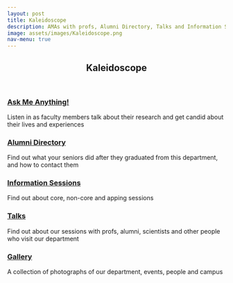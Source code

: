 ```yaml
---
layout: post
title: Kaleidoscope
description: AMAs with profs, Alumni Directory, Talks and Information Sessions
image: assets/images/Kaleidoscope.png
nav-menu: true
---
```


<!-- Main -->
<div id="main" class="alt">

<!-- One -->
<section id="one">
	<div class="inner">
		<header class="major">
			<h1>Kaleidoscope</h1>
		</header>

<!-- Content -->
		
<div class="row">
	<div class="6u 12u$(small)">
		<h3><a href="https://epdampiitb.github.io/p/kaleidoscope/ama.html">Ask Me Anything!</a></h3>
		<p>Listen in as faculty members talk about their research and get candid about their lives and experiences</p>
	</div>
	<div class="6u$ 12u$(small)">
		<h3><a href="https://epdampiitb.github.io/p/kaleidoscope/alumni.html">Alumni Directory</a></h3>
		<p>Find out what your seniors did after they graduated from this department, and how to contact them </p>
	</div>
	<!-- Break -->
	<div class="4u 12u$(medium)">
		<h3><a href="https://epdampiitb.github.io/p/kaleidoscope/infosesh.html">Information Sessions</a></h3>
		<p>Find out about core, non-core and apping sessions</p>
	</div>
	<div class="4u 12u$(medium)">
		<h3><a href="https://epdampiitb.github.io/p/kaleidoscope/talks.html"> Talks </a></h3>
		<p>Find out about our sessions with profs, alumni, scientists and other people who visit our department</p>
	</div>
	<div class="4u$ 12u$(medium)">
		<h3><a href="https://epdampiitb.github.io/p/kaleidoscope/gallery.html"> Gallery </a></h3>
		<p>A collection of photographs of our department, events, people and campus</p>
	</div>
</div>
